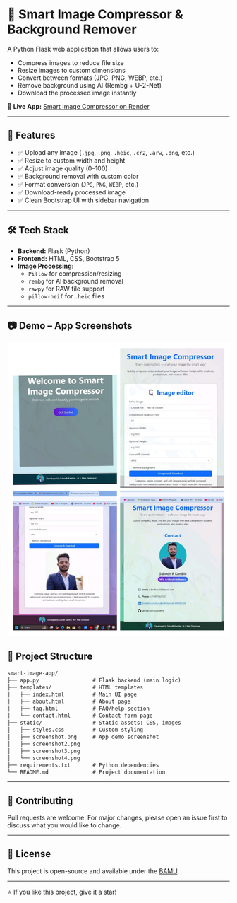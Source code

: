# 🧠 Smart Image Compressor & Background Remover

A Python Flask web application that allows users to:
- Compress images to reduce file size  
- Resize images to custom dimensions  
- Convert between formats (JPG, PNG, WEBP, etc.)  
- Remove background using AI (Rembg + U-2-Net)  
- Download the processed image instantly  

🔗 **Live App:** [Smart Image Compressor on Render](https://smart-image-compressor-1.onrender.com/)

---

## 🚀 Features

- ✅ Upload any image (`.jpg`, `.png`, `.heic`, `.cr2`, `.arw`, `.dng`, etc.)  
- ✅ Resize to custom width and height  
- ✅ Adjust image quality (0–100)  
- ✅ Background removal with custom color  
- ✅ Format conversion (`JPG`, `PNG`, `WEBP`, etc.)  
- ✅ Download-ready processed image  
- ✅ Clean Bootstrap UI with sidebar navigation  

---

## 🛠️ Tech Stack

- **Backend:** Flask (Python)  
- **Frontend:** HTML, CSS, Bootstrap 5  
- **Image Processing:**  
  - `Pillow` for compression/resizing  
  - `rembg` for AI background removal  
  - `rawpy` for RAW file support  
  - `pillow-heif` for `.heic` files  

---

## 📷 Demo – App Screenshots
![Home Screenshot](static/screenshotx.jpg)


## 📁 Project Structure

```
smart-image-app/
├── app.py                 # Flask backend (main logic)
├── templates/             # HTML templates
│   ├── index.html         # Main UI page
│   ├── about.html         # About page
│   ├── faq.html           # FAQ/help section
│   └── contact.html       # Contact form page
├── static/                # Static assets: CSS, images
│   ├── styles.css         # Custom styling
│   ├── screenshot.png     # App demo screenshot
│   ├── screenshot2.png
│   ├── screenshot3.png
│   └── screenshot4.png
├── requirements.txt       # Python dependencies
└── README.md              # Project documentation
```

---

## 🙌 Contributing

Pull requests are welcome. For major changes, please open an issue first to discuss what you would like to change.

---

## 📜 License

This project is open-source and available under the [BAMU](LICENSE).

---

⭐ If you like this project, give it a star!

